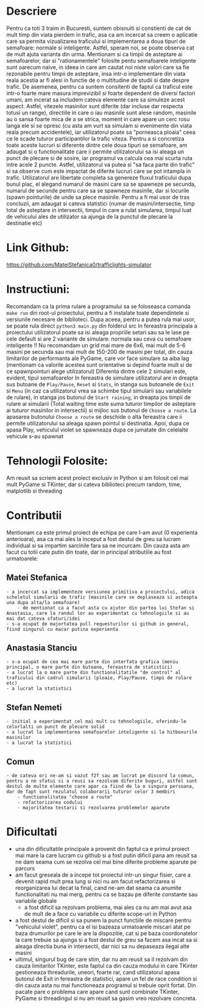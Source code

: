 # Descriere
Pentru ca toti 3 traim in Bucuresti, suntem obisnuiti si constienti de cat de mult timp din viata pierdem in trafic, asa ca am incercat sa creem o aplicatie care sa permita vizualizarea traficului si implementarea a doua tipuri de semafoare: normale si inteligente. Astfel, speram noi, se poate observa cat de mult ajuta varianta din urma. Mentionam si ca timpii de asteptare ai semafoarelor, dar si "rationamentele" folosite pentu semafoarele inteligente sunt oarecum naive, in ideea in care am cautat noi niste valori care sa fie rezonabile pentru timpii de asteptare, insa intr-o implementare din viata reala acestia ar fi alesi in functie de o multitudine de studii si date despre trafic.
De asemenea, pentru ca suntem consitenti de faptul ca traficul este intr-o foarte mare masura imprevizibil si foarte dependent de diversi factori umani, am incerat sa includem cateva elemente care sa simuleze acest aspect. Astfel, vitezele masinilor sunt diferite (dar incluse dar respecta totusi un range), directiile in care o iau masinile sunt alese random, masinile au o sansa foarte mica de a se strica, moment in care apare un cerc rosu langa ele si se opresc (cu asta am vurt sa simulam si evenimente din viata reala precum accidentele), iar utilizatorul poate sa "porneasca ploaia" ceea ce le scade tuturor participantilor la trafic viteza. 
Pentru a si concretiza toate aceste lucruri si diferente dintre cele doua tipuri se semafoare, am adaugat si o functionalitate care ii permite utilizatorului sa isi aleaga un punct de plecare si de sosire, iar programul va calcula cea mai scurta ruta intre acele 2 puncte. Astfel, utilizatorul va putea si "sa faca parte din trafic" si sa observe cum este impactat de diferite lucruri care se pot intampla in trafic.
Utilizatorul are libertate completa sa genereze fluxul traficului dupa bunul plac, el alegand numarul de masini care sa se spawneze pe secunda, numarul de secunde pentru care sa se spawneze masinile, dar si locurile (spawn pointurile) de unde sa plece masinile.
Pentru a fi mai usor de tras concluzii, am adaugat si cateva statistici (numar de masini/intersectie, timp total de asteptare in intersectii, timpul in care a rulat simularea, timpul luat de vehicului ales de utilizator sa ajunga de la punctul de plecare la destinatie etc)

# Link Github:

https://github.com/MateiStefanica0/trafficlights-simulator

# Instructiuni:
Recomandam ca la prima rulare a programului sa se foloseasca comanda `make run` din root-ul proiectului, pentru a fi instalate toate dependintele si versiunile necesare de biblioteci. Dupa aceea, pentru a putea rula mai usor, se poate rula direct `python3 main.py` din folderul src
In fereastra principala a proiectului utilizatorul poate sa isi aleaga propriile setari sau sa le lase pe cele default si are 2 variante de simulare: normala sau ceva cu semafoare inteligente
!! Nu recomandam un grid mai mare de 6x6, mai mult de 5-6 masini pe secunda sau mai mult de 150-200 de masini per total, din cauza limitarilor de performanta ale PyGame, care vor face simulare sa aiba lag (mentionam ca valorile acestea sunt orientative si depind foarte mult si de ce spawnpointuri alege utilizatorul)
Diferenta dintre cele 2 simulari este, evident, tipul semafoarelor
In fereastra de simulare utilizatorul are in dreapta sus butoane de `Play/Pause`, `Reset` si `Stats`, in stanga sus butoanele de `Exit` si `Menu` (in caz ca utilizatorul vrea sa schimbe tipul simularii sau variabilele de rulare), in stanga jos butonul de `Start raining`, in dreapta jos timpii de rulare ai simularii (Total waiting time este suma tuturor timpilor de asteptare ai tuturor masinilor in intersectii) si mijloc sus butonul de `Choose a route`.
La apasarea butonului `Choose a route` se deschide o alta fereastra care ii permite utilizatorului sa aleaga spawn pointul si destinatia. Apoi, dupa ce apasa Play, vehiculul violet se spawneaza dupa ce jumatate din celelalte vehicule s-au spawnat


# Tehnologii Folosite:
Am reusit sa scriem acest proiect exclusiv in Python si am folosit cel mai mult PyGame si TKinter, dar si cateva biblioteci precum random, time, matplotlib si threading

# Contributii
Mentionam ca este primul proiect de echipa pe care l-am avut (0 experienta anterioara), asa ca mai ales la inceput a fost destul de greu sa lucram individual si sa impartim sarcinile fara sa ne incurcam. Din cauza asta am facut cu totii cate putin din toate, dar in principal atributiile au fost urmatoarele:

## Matei Stefanica
    - a incercat sa implementeze versiunea primitiva a proiectului, adica scheletul simularii de trafic (masinile care se deplaseaza si asteapta una dupa alta/la semafoare) 
        - de mentionat ca a facut asta cu ajutor din partea lui Stefan si Anastasia, care la randul lor au experimentat cu tehnologiile si au mai dat cateva sfaturi/idei
    - s-a ocupat de majortatea pull requesturilor si github in general, fiind singurul cu macar putina experienta
## Anastasia Stanciu
    - s-a ocupat de cea mai mare parte din interfata grafica (meniu principal, o mare parte din butoane, fereastra de statistici)
    - a lucrat la o mare parte din functionalitatile "de control" al traficului din cadrul simularii (ploaie, Play/Pause, timpi de rulare etc)
    - a lucrat la statistici
## Stefan Nemeti
    - initial a experimentat cel mai mult cu tehnologiile, oferindu-le celorlalti un punct de plecare solid
    - a lucrat la implementarea semafoarelor inteligente si la hitboxurile masinilor
    - a lucrat la statistici

## Comun
    - de cateva ori ne-am si vazut f2f sau am lucrat pe discord la comun, pentru a ne sfatui si a reusi sa rezolvam diferite buguri, astfel sunt destul de multe elemente care apar ca fiind de la o singura persoana, dar de fapt sunt rezulatul colaborarii tuturor celor 3 membiri
        - functionalitatea "choose a route"
        - refactorizarea codului
        - majoritatea testarii si rezolvarea problemelor aparute

# Dificultati
- una din dificultatile principale a provenit din faptul ca e primul proiect mai mare la care lucram cu github si a fost putin dificil pana am reusit sa ne dam seama cum se rezolva cel mai bine diferite probleme aparute pe parcurs
- am facut greseala de a incepe tot proiectul intr-un singur fisier, care a devenit rapid mult prea lung si nici nu am facut refactorizarea si reorganizarea lui decat la final, cand ne-am dat seama ca anumite functionalitati nu mai merg, pentru ca se bazau pe diferite constante sau variabile globale
    - a fost dificil sa rezolvam problema, mai ales ca nu am mai avut asa de mult de a face cu variabile cu diferite scope-uri in Python
- a fost destul de dificil si sa punem la punct functiile de miscare pentru "vehiculul violet", pentru ca el isi bazeaza urmatoarele miscari atat pe baza drumurilor pe care le are la dispozitie, cat si pe baza coordonatelor la care trebuie sa ajunga si a fost destul de greu sa facem asa incat sa si aleaga directia buna in intersectii, dar nici sa nu depaseaza ilegal alte masini
- ultimul, singurul bug de care stim, dar nu am reusit sa il rezolvam din cauza limitarilor TKinter, este faptul ca din cauza modului in care TKinter gestioneaza threadurile, uneori, foarte rar, cand utilizatorul apasa butonul de Exit in fereastra de statistici, apare un fel de race condition si din cauza asta nu mai functioneaza programul si trebuie oprit fortat. Din pacate pare o problema care apare cand sunt combinate TKinter, PyGame si threadingul si nu am reusit sa gasim vreo rezolvare concreta.
   
